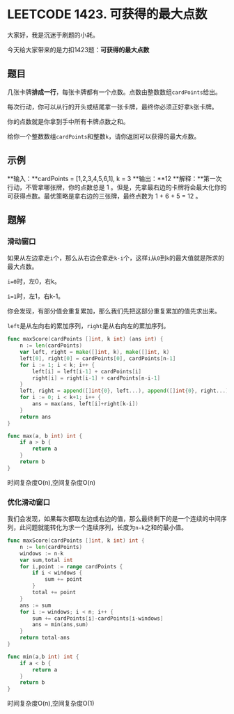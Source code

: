 # LEETCODE 1423. 可获得的最大点数


大家好，我是沉迷于刷题的小耗。

今天给大家带来的是力扣1423题：**可获得的最大点数**

## 题目

几张卡牌**排成一行**，每张卡牌都有一个点数。点数由整数数组`cardPoints`给出。

每次行动，你可以从行的开头或结尾拿一张卡牌，最终你必须正好拿`k`张卡牌。

你的点数就是你拿到手中所有卡牌点数之和。

给你一个整数数组`cardPoints`和整数`k`，请你返回可以获得的最大点数。

## 示例

**输入：**cardPoints = [1,2,3,4,5,6,1], k = 3
**输出：**12
**解释：**第一次行动，不管拿哪张牌，你的点数总是 1 。但是，先拿最右边的卡牌将会最大化你的可获得点数。最优策略是拿右边的三张牌，最终点数为 1 + 6 + 5 = 12 。

## 题解

### 滑动窗口

如果从左边拿走`i`个，那么从右边会拿走`k-i`个，这样`i`从`0`到`k`的最大值就是所求的最大点数。

`i=0`时，左0，右k。

`i=1`时，左1，右k-1。

你会发现，有部分值会重复累加，那么我们先把这部分重复累加的值先求出来。

`left`是从左向右的累加序列，`right`是从右向左的累加序列。

```go 
func maxScore(cardPoints []int, k int) (ans int) {
	n := len(cardPoints)
	var left, right = make([]int, k), make([]int, k)
	left[0], right[0] = cardPoints[0], cardPoints[n-1]
	for i := 1; i < k; i++ {
		left[i] = left[i-1] + cardPoints[i]
		right[i] = right[i-1] + cardPoints[n-i-1]
	}
	left, right = append([]int{0}, left...), append([]int{0}, right...)
	for i := 0; i < k+1; i++ {
		ans = max(ans, left[i]+right[k-i])
	}
	return ans
}

func max(a, b int) int {
	if a > b {
		return a
	}
	return b
}
```

时间复杂度O(n),空间复杂度O(n)

### 优化滑动窗口

我们会发现，如果每次都取左边或右边的值，那么最终剩下的是一个连续的中间序列，此问题就能转化为求一个连续序列，长度为`n-k`之和的最小值。

```go
func maxScore(cardPoints []int, k int) int {
    n := len(cardPoints)
    windows := n-k
    var sum,total int
    for i,point := range cardPoints {
        if i < windows {
            sum += point
        }
        total += point
    }
    ans := sum
    for i := windows; i < n; i++ {
        sum += cardPoints[i]-cardPoints[i-windows]
        ans = min(ans,sum)
    }
    return total-ans
}

func min(a,b int) int {
    if a < b {
        return a
    }
    return b
}
```

时间复杂度O(n),空间复杂度O(1)